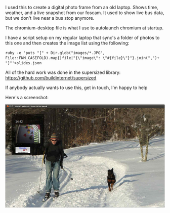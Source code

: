 I used this to create a digital photo frame from an old laptop.
Shows time, weather, and a live snapshot from our foscam.
It used to show live bus data, but we don't live near a bus stop anymore.

The chromium-desktop file is what I use to autolaunch chromium at startup.

I have a script setup on my regular laptop that sync's a folder of photos to this one and then creates the image list using the following:

    ruby -e 'puts "[" + Dir.glob("images/*.JPG", File::FNM_CASEFOLD).map{|file|"{\"image\": \"#{file}\"}"}.join(",")+ "]"'>slides.json

All of the hard work was done in the supersized library: https://github.com/buildinternet/supersized

If anybody actually wants to use this, get in touch, I'm happy to help

Here's a screenshot:

![Screenshot](https://github.com/mikeymckay/Photoframe/raw/master/Screenshot.png)

